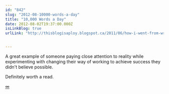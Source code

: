 ```yaml
---
id: "842"
slug: "2012-08-10000-words-a-day"
title: "10,000 Words a Day"
date: 2012-08-02T19:37:00.000Z
isLinkBlog: true
urlLink: "http://thisblogisaploy.blogspot.ca/2011/06/how-i-went-from-writing-2000-words-day.html"


---
```

<p>A great example of someone paying close attention to reality while experimenting with changing their way of working to achieve success they didn't believe possible.</p>

<p>Definitely worth a read.</p>

<p><a href="/blog/2012/8/10000-words-a-day">∞</a></p>
